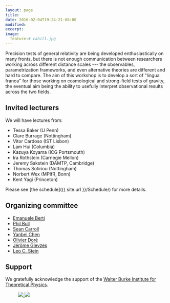 ```yaml
---
layout: page
title:
date: 2016-02-04T19:24:21-08:00
modified:
excerpt:
image:
  feature:# cahill.jpg
---
```


Precision tests of general relativity are being developed
enthusiastically on many fronts, but there is not enough communication
between researchers working across different distance scales --- the
observables, parametrization frameworks, and even alternative theories
are different and hard to compare. The aim of this workshop is to
develop a sort of "lingua franca" for those working on cosmological
and strong-field tests of gravity, the eventual aim being the ability
to usefully interpret observational results across the two fields.

## Invited lecturers

We will have lectures from:

* Tessa Baker (U Penn)
* Clare Burrage (Nottingham)
* Vitor Cardoso (IST Lisbon)
* Lam Hui (Columbia)
* Kazuya Koyama (ICG Portsmouth)
* Ira Rothstein (Carnegie Mellon)
* Jeremy Sakstein (DAMTP, Cambridge)
* Thomas Sotiriou (Nottingham)
* Norbert Wex (MPIfR, Bonn)
* Kent Yagi (Princeton)

Please see [the schedule]({{ site.url }}/Schedule/) for more details.

## Organizing committee

* [Emanuele Berti](http://www.phy.olemiss.edu/~berti/)
* [Phil Bull](http://philbull.com/)
* [Sean Carroll](http://www.preposterousuniverse.com/)
* [Yanbei Chen](http://www.tapir.caltech.edu/~yanbei/)
* [Olivier Doré](http://olivierdore.net/)
* [Jérôme Gleyzes](https://science.jpl.nasa.gov/people/Gleyzes/)
* [Leo C. Stein](https://duetosymmetry.com/)

## Support

We gratefully acknowledge the support of the [Walter Burke Institute for Theoretical Physics](https://burkeinstitute.caltech.edu/).

<figure class="half">
<a href="https://burkeinstitute.caltech.edu/">
<img src="{{ site.url }}/images/burke_institute_logo.png" />
</a>
<a href="https://www.caltech.edu/">
<img src="{{ site.url }}/images/Caltech_LOGO-Orange_RGB.png" />
</a>
</figure>
